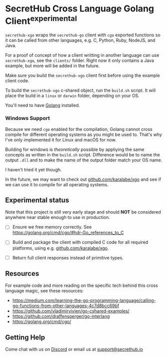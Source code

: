 # SecretHub Cross Language Golang Client<sup>**experimental**</sup>

`secrethub-xgo` wraps the `secrethub-go` client with `cgo` exported functions so it can be called from other languages, e.g. C, Python, Ruby, NodeJS, and Java. 

For a proof of concept of how a client writting in another language can use `secrethub-xgo`, see the `clients/` folder. Right now it only contains a Java example, but more will be added in the future.

Make sure you build the `secrethub-xgo` client first before using the example client code. 

To build the `secrethub-xgo` c-shared object, run the `build.sh` script. It will place the build in a `linux` or `darwin` folder, depending on your OS. 

You'll need to have [Golang](https://golang.org/doc/install) installed. 


### Windows Support

Because we need `cgo` enabled for the compilation, Golang cannot cross compile for different operating systems as you might be used to. That's why I've only implemented it for Linux and macOS for now. 

Building for windows is *theoretically* possible by appliying the same concepts as written in the `build.sh` script. Difference would be to name the output `.dll` and to make the name of the output folder match your OS name. 

I haven't tried it yet though. 

In the future, we may want to check out [github.com/karalabe/xgo](https://github.com/karalabe/xgo) and see if we can use it to compile for all operating systems. 

## Experimental status

Note that this project is still very early stage and should **NOT** be considered anywhere near stable enough to use in production. 

- [ ] Ensure we free memory correctly. See https://golang.org/cmd/cgo/#hdr-Go_references_to_C
- [ ] Build and package the client with compiled C code for all required platforms, using e.g. [github.com/karalabe/xgo](https://github.com/karalabe/xgo).
- [ ] Return full client responses instead of primitive types.


## Resources

For example code and more reading on the specific tech behind this cross language magic, see these resources:

- https://medium.com/learning-the-go-programming-language/calling-go-functions-from-other-languages-4c7d8bcc69bf
- https://github.com/vladimirvivien/go-cshared-examples/
- https://github.com/draffensperger/go-interlang
- https://golang.org/cmd/cgo/

## Getting Help

Come chat with us on [Discord](https://discord.gg/EQcE87s) or email us at [support@secrethub.io](mailto:support@secrethub.io)


